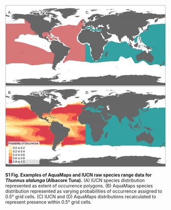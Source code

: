 ![s1 fig](../figs/s1fig.png)

**S1 Fig. Examples of AquaMaps and IUCN raw species range data for _Thunnus alalunga_ (Albacore Tuna).** (A) IUCN species distribution represented as extent of occurrence polygons. (B) AquaMaps species distribution represented as varying probabilities of occurrence assigned to 0.5° grid cells. (C) IUCN and (D) AquaMaps distributions recalculated to represent presence within 0.5° grid cells.
